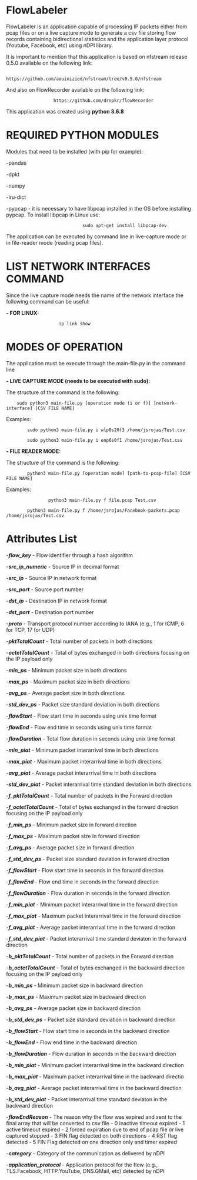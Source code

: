 # FlowLabeler

FlowLabeler is an application capable of processing IP packets either from pcap files or on a live capture mode to generate a csv file storing flow records containing bidirectional statistics and the application layer protocol (Youtube, Facebook, etc) using nDPI library.

It is important to mention that this application is based on nfstream release 0.5.0 available on the following link:
                            
			    https://github.com/aouinizied/nfstream/tree/v0.5.0/nfstream
  
And also on FlowRecorder available on the following link:
                                      
				      https://github.com/drnpkr/flowRecorder

This application was created using **python 3.6.8**

# REQUIRED PYTHON MODULES

Modules that need to be installed (with pip for example):

-pandas

-dpkt

-numpy

-lru-dict

-pypcap - it is necessary to have libpcap installed in the OS before installing pypcap. To install libpcap in Linux use:

		                      	 sudo apt-get install libpcap-dev

The application can be executed by command line in live-capture mode or in file-reader mode (reading pcap files).


# LIST NETWORK INTERFACES COMMAND

Since the live capture mode needs the name of the network interface the following command can be useful:

    
   **- FOR LINUX:**
    						
						ip link show

# MODES OF OPERATION

The application must be execute through the main-file.py in the command line

**- LIVE CAPTURE MODE (needs to be executed with sudo):**
    
  The structure of the command is the following:
        
		sudo python3 main-file.py [operation mode (i or f)] [network-interface] [CSV FILE NAME]
  Examples:
        
			sudo python3 main-file.py i wlp0s20f3 /home/jsrojas/Test.csv
        		
			sudo python3 main-file.py i enp6s0f1 /home/jsrojas/Test.csv
        
**- FILE READER MODE:**
    
  The structure of the command is the following:
        
			python3 main-file.py [operation mode] [path-to-pcap-file] [CSV FILE NAME]
  Examples:
        
					python3 main-file.py f file.pcap Test.csv
        
			python3 main-file.py f /home/jsrojas/Facebook-packets.pcap /home/jsrojas/Test.csv
			
# Attributes List
-***flow_key*** - Flow identifier through a hash algorithm

-***src_ip_numeric*** - Source IP in decimal format

-***src_ip*** - Source IP in network format
 
 -***src_port*** - Source port number
 
 -***dst_ip*** - Destination IP in network format
 
 -***dst_port*** - Destination port number
 
 -***proto*** - Transport protocol number according to IANA (e.g., 1 for ICMP, 6 for TCP, 17 for UDP)
 
 -***pktTotalCount*** - Total number of packets in both directions
 
 -***octetTotalCount*** - Total of bytes exchanged in both directions focusing on the IP payload only
  
  -***min_ps*** - Minimum packet size in both directions
   
  -***max_ps*** - Maximum packet size in both directions
   
  -***avg_ps*** - Average packet size in both directions 
   
  -***std_dev_ps*** - Packet size standard deviation in both directions 
   
  -***flowStart*** - Flow start time in seconds using unix time format
   
  -***flowEnd*** - Flow end time in seconds using unix time format
   
  -***flowDuration*** - Total flow duration in seconds using unix time format
   
  -***min_piat*** - Minimum packet interarrival time in both directions
   
  -***max_piat*** - Maximum packet interarrival time in both directions
   
  -***avg_piat*** - Average packet interarrival time in both directions
   
  -***std_dev_piat*** - Packet interarrival time standard deviation in both directions 
   
  -***f_pktTotalCount*** - Total number of packets in the Forward direction
   
  -***f_octetTotalCount*** - Total of bytes exchanged in the forward direction focusing on the IP payload only 
   
  -***f_min_ps*** - Minimum packet size in forward direction
   
  -***f_max_ps*** - Maximum packet size in forward direction
   
  -***f_avg_ps*** - Average packet size in forward direction
   
  -***f_std_dev_ps*** - Packet size standard deviation in forward direction
   
  -***f_flowStart*** - Flow start time in seconds in the forward direction
   
  -***f_flowEnd*** - Flow end time in seconds in the forward direction
   
  -***f_flowDuration*** - Flow duration in seconds in the forward direction
   
  -***f_min_piat*** - Minimum packet interarrival time in the forward direction
   
  -***f_max_piat*** - Maximum packet interarrival time in the forward direction 
   
  -***f_avg_piat*** - Average packet interarrival time in the forward direction
   
  -***f_std_dev_piat*** - Packet interarrival time standard deviaton in the forward direction
   
  -***b_pktTotalCount*** - Total number of packets in the Forward direction 
   
  -***b_octetTotalCount*** - Total of bytes exchanged in the backward direction focusing on the IP payload only
   
  -***b_min_ps*** - Minimum packet size in backward direction
   
  -***b_max_ps*** - Maximum packet size in backward direction
   
  -***b_avg_ps*** - Average packet size in backward direction 
   
  -***b_std_dev_ps*** - Packet size standard deviation in backward direction 
   
  -***b_flowStart*** - Flow start time in seconds in the backward direction 
   
  -***b_flowEnd*** - Flow end time in the backward direction
   
  -***b_flowDuration*** - Flow duration in seconds in the backward direction
   
  -***b_min_piat*** - Minimum packet interarrival time in the backward direction
   
  -***b_max_piat*** - Maximum packet interarrival time in the backward directio
   
  -***b_avg_piat*** - Average packet interarrival time in the backward direction
   
  -***b_std_dev_piat*** - Packet interarrival time standard deviaton in the backward direction 
   
  -***flowEndReason*** -  The reason why the flow was expired and sent to the final array that will be converted to csv file - 0 inactive timeout expired - 1 active timeout expired - 2 forced expiration due to end of pcap file or live captured stopped - 3 FIN flag detected on both directions - 4 RST flag detected - 5 FIN Flag detected on one direction only and timer expired
   
  -***category*** - Category of the communication as delivered by nDPI
   
  -***application_protocol*** - Application protocol for the flow (e.g., TLS.Facebook, HTTP.YouTube, DNS.GMail, etc) detected by nDPI
    
